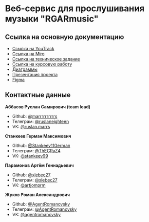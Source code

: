 # Веб-сервис для прослушивания музыки "RGARmusic"

## Ссылка на основную документацию
* [Ссылка на YouTrack](https://rgarmusic.youtrack.cloud/agiles/141-3/current)
* [Ссылка на Miro](https://miro.com/app/board/uXjVMdLLDW0=/)
* [Ссылка на техническое задание](https://github.com/xlebec27/RGARMusic/blob/main/documentation/RGAR%20Music%20-%20%D0%A2%D0%B5%D1%85%D0%BD%D0%B8%D1%87%D0%B5%D1%81%D0%BA%D0%BE%D0%B5%20%D0%B7%D0%B0%D0%B4%D0%B0%D0%BD%D0%B8%D0%B5.pdf)
* [Ссылка на курсовую работу](https://github.com/xlebec27/RGARMusic/blob/main/documentation/RGAR%20Music%20-%20%D0%9A%D1%83%D1%80%D1%81%D0%BE%D0%B2%D0%B0%D1%8F%20%D1%80%D0%B0%D0%B1%D0%BE%D1%82%D0%B0.pdf)
* [Диаграммы](https://github.com/xlebec27/RGARMusic/tree/main/docs/diagrams)
* [Презентация проекта](https://youtu.be/MdEdVXsQTWA)
* [Figma](https://www.figma.com/file/Jn7LazBfpWcCsDmrTICq29/Untitled?node-id=6:6&t=ki3V1joEp7UazaI6-1)

## Контактные данные

**Аббасов Руслан Самирович (team lead)**
* Github: [@marrrrrrrrrrs](https://github.com/marrrrrrrrrrs)
* Телеграм: [@ruslaneighteen](https://t.me/ruslaneighteen)
* VK: [@ruslan.marrs](https://vk.com/ruslan.marrs)

**Станкеев Герман Максимович**
* Github: [@Stankeev11German](https://github.com/Stankeev11German)
* Телеграм: [@ThECRaZ4](https://t.me/ThECRaZ4)
* VK: [@stankeev99](https://vk.com/stankeev99)

**Парамонов Артём Геннадьевич**
* Github: [@xlebec27](https://github.com/xlebec27)
* Телеграм: [@xlebec27](https://t.me/xlebec27)
* VK: [@artjomprm](https://vk.com/artjomprm)

**Жуков Роман Александрович**
* Github: [@AgentRomanovsky](https://github.com/AgentRomanovsky)
* Телеграм: [@AgentRomanovsky](https://t.me/AgentRomanovsky)
* VK: [@agentromanovsky](https://vk.com/agentromanovsky)


